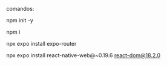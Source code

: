 

comandos:

npm init -y   

npm i

npx expo install expo-router

npx expo install react-native-web@~0.19.6 react-dom@18.2.0
